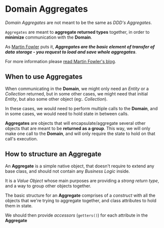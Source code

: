 # Domain Aggregates

_Domain Aggregates_ are not meant to be the same as _DDD's Aggregates_.

`Aggregates` are meant to **aggregate returned types** together, in order to **minimize** communication with the **Domain**.

As [Martin Fowler](https://martinfowler.com/) puts it, _**Aggregates are the basic element of transfer of data**
**storage - you request to load and save whole aggregates**_.

For more information please [read Martin Fowler's blog](https://martinfowler.com/bliki/DDD_Aggregate.html).

## When to use Aggregates

When communicating in the **Domain**, we might only need an _Entity_ or a _Collection_ returned, but in some other
cases, we might need that initial _Entity_, but also some other object (eg:. _Collection_).

In these cases, we would need to perform multiple calls to the **Domain**, and in some cases, we would need to hold
state in between calls.

**Aggregates** are objects that will encapsulate/aggregate several other objects that are meant to be **returned as a group**.
This way, we will only make one call to the **Domain**, and will only require the state to hold on that call's execution.

## How to structure an Aggregate

An **Aggregate** is a simple native object, that doesn't require to extend any base class, and should not contain any
_Business Logic_ inside.

It is a _Value Object_ whose main purposes are providing a _strong return type_, and a way to group other objects together.

The basic structure for an **Aggregate** comprises of a _construct_ with all the objects that we're trying to aggregate together,
and class attributes to hold them in state.

We should then provide *accessors* (`getters()`) for each attribute in the **Aggregate**
